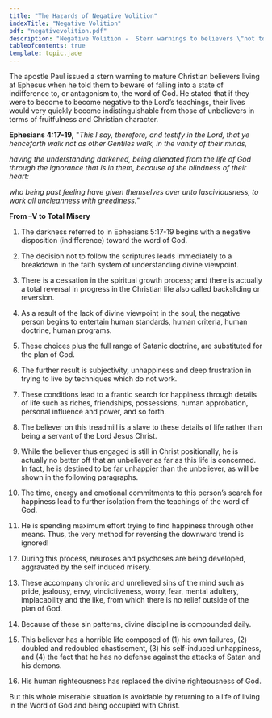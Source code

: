 ```yaml
---
title: "The Hazards of Negative Volition"
indexTitle: "Negative Volition"
pdf: "negativevolition.pdf"
description: "Negative Volition -  Stern warnings to believers \"not to walk as other Gentiles walk\"."
tableofcontents: true
template: topic.jade
---
```


The apostle Paul issued a stern warning to mature Christian believers living at Ephesus when he told them to beware of falling into a state of indifference to, or antagonism to, the word of God. He stated that if they were to become to become negative to the Lord’s teachings, their lives would very quickly become indistinguishable from those of unbelievers in terms of fruitfulness and Christian character.

**Ephesians 4:17-19,** "_This I say, therefore, and testify in the Lord, that ye henceforth walk not as other Gentiles walk, in the vanity of their minds,_

_having the understanding darkened, being alienated from the life of God through the ignorance that is in them, because of the blindness of their heart:_

_who being past feeling have given themselves over unto lasciviousness, to work all uncleanness with greediness._"

**From –V to Total Misery**

1. The darkness referred to in Ephesians 5:17-19 begins with a negative disposition (indifference) toward the word of God.

2. The decision not to follow the scriptures leads immediately to a breakdown in the faith system of understanding divine viewpoint.

2. There is a cessation in the spiritual growth process; and there is actually a total reversal in progress in the Christian life also called backsliding or reversion.

2. As a result of the lack of divine viewpoint in the soul, the     negative person begins to entertain human standards, human criteria,     human doctrine, human programs.

2. These choices plus the full range of Satanic doctrine, are substituted for the plan of God.

2. The further result is subjectivity, unhappiness and deep frustration in trying to live by techniques which do not work.

2. These conditions lead to a frantic search for happiness through details of life such as riches, friendships, possessions, human approbation, personal influence and power, and so forth.

2. The believer on this treadmill is a slave to these details of life rather than being a servant of the Lord Jesus Christ.

2. While the believer thus engaged is still in Christ positionally, he is actually no better off that an unbeliever as far as this life is concerned. In fact, he is destined to be far unhappier than the unbeliever, as will be shown in the following paragraphs.

2. The time, energy and emotional commitments to this person’s search for happiness lead to further isolation from the teachings of the word of God.

2. He is spending maximum effort trying to find happiness through other means. Thus, the very method for reversing the downward trend is
    ignored!

2. During this process, neuroses and psychoses are being developed, aggravated by the self induced misery.

2. These accompany chronic and unrelieved sins of the mind such as pride, jealousy, envy, vindictiveness, worry, fear, mental adultery, implacability and the like, from which there is no relief outside of the plan of God.

2. Because of these sin patterns, divine discipline is compounded daily.

2. This believer has a horrible life composed of (1) his own failures, (2) doubled and redoubled chastisement, (3) his self-induced unhappiness, and (4) the fact that he has no defense against the attacks of Satan and his demons.

2. His human righteousness has replaced the divine righteousness of God.

But this whole miserable situation is avoidable by returning to a life of living in the Word of God and being occupied with Christ.

